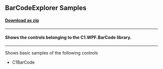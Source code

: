 ## BarCodeExplorer Samples
#### [Download as zip](https://grapecity.github.io/DownGit/#/home?url=https://github.com/GrapeCity/ComponentOne-WPF-Samples/tree/master/NET_8/BarCode/BarCodeExplorer)
____
#### Shows the controls belonging to the C1.WPF.BarCode library.
____
Shows basic samples of the following controls

* C1BarCode
